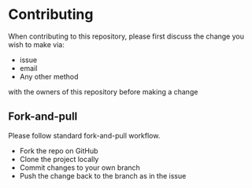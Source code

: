 # Contributing

When contributing to this repository, please first discuss the change you wish to make via:
- issue
- email
- Any other method <br>

with the owners of this repository before making a change

## Fork-and-pull

Please follow standard fork-and-pull workflow.
- Fork the repo on GitHub
- Clone the project locally
- Commit changes to your own branch
- Push the change back to the branch as in the issue
